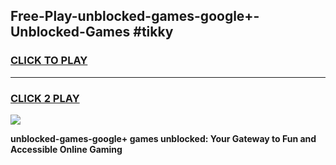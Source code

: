 
## Free-Play-unblocked-games-google+-Unblocked-Games #tikky
<h3>
<a href="https://news.freeplayer.one?title=unblocked-games-google+&ref=8M">CLICK TO PLAY</a></h3>
<hr>

<h3>
<a href="https://news.freeplayer.one?title=unblocked-games-google+&ref=8M">CLICK 2 PLAY</a>
  
</h3>

<a href="https://news.freeplayer.one?title=unblocked-games-google+&ref=8M"><img src="https://clearcache.store/games.png"></a>


**unblocked-games-google+ games unblocked: Your Gateway to Fun and Accessible Online Gaming**
